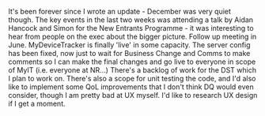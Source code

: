 It's been forever since I wrote an update - December was very quiet though.
The key events in the last two weeks was attending a talk by Aidan Hancock and Simon for the New Entrants Programme - it was interesting to hear from people on the exec about the bigger picture. Follow up meeting in June.
MyDeviceTracker is finally 'live' in some capacity. The server config has been fixed, now just to wait for Business Change and Comms to make comments so I can make the final changes and go live to everyone in scope of MyIT (i.e. everyone at NR...)
There's a backlog of work for the DST which I plan to work on. There's also a scope for unit testing the code, and I'd also like to implement some QoL improvements that I don't think DQ would even consider, though I am pretty bad at UX myself. I'd like to research UX design if I get a moment.